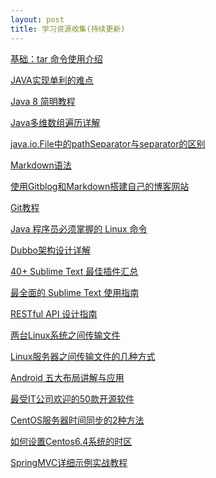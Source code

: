 ```yaml
---
layout: post
title: 学习资源收集(持续更新)
---
```



<!-- [基础：tar 命令使用介绍](http://toutiao.com/i6223900037617811970/?tt_from=mobile_qq&utm_campaign=client_share&app=news_article&utm_source=mobile_qq&iid=3292388694&utm_medium=toutiao_android){:target="_blank"}

[JAVA实现单利的难点](http://www.codeceo.com/article/java-single-problem.html){:target="_blank"}

![java jpg](http://www.habdqn.com/d/file/remenjishu/javajishu/2015-04-07/0d847579ace1cfc62a3af3e0974f982b.jpg) -->


<p><a href="http://toutiao.com/i6223900037617811970/?tt_from=mobile_qq&utm_campaign=client_share&app=news_article&utm_source=mobile_qq&iid=3292388694&utm_medium=toutiao_android" target="_blank">基础：tar 命令使用介绍</a></p>


<p><a href="http://www.codeceo.com/article/java-single-problem.html" target="_blank">JAVA实现单利的难点</a></p>


<p><a href="http://www.codeceo.com/article/java8-simple-guide.html" target="_blank">Java 8 简明教程</a></p>


<p><a href="http://www.codeceo.com/article/java-mult-array.html" target="_blank">Java多维数组遍历详解</a></p>


<p><a href="http://it-like.iteye.com/blog/1491467" target="_blank">java.io.File中的pathSeparator与separator的区别</a></p>


<p><a href="http://www.appinn.com/markdown/" target="_blank">Markdown语法</a></p>


<p><a href="http://www.tuicool.com/articles/NfYRr2N" target="_blank">使用Gitblog和Markdown搭建自己的博客网站</a></p>


<p><a href="http://mp.weixin.qq.com/s?__biz=MzAxODI5ODMwOA==&mid=410169219&idx=1&sn=d437db624c0e980f5bb4ae4546880ba7&scene=2&srcid=1214pGqXY5kXyDqMuQ1dx9um&from=timeline&isappinstalled=0#wechat_redirect" target="_blank">Git教程</a></p>


<p><a href="http://www.codeceo.com/article/java-programmer-linux-command.html" target="_blank">Java 程序员必须掌握的 Linux 命令</a></p>


<p><a href="http://shiyanjun.cn/archives/325.html" target="_blank">Dubbo架构设计详解</a></p>


<p><a href="http://www.codeceo.com/article/best-sublime-text-plugins.html" target="_blank">40+ Sublime Text 最佳插件汇总</a></p>


<p><a href="http://www.codeceo.com/article/sublime-text-guide.html" target="_blank">最全面的 Sublime Text 使用指南</a></p>


<p><a href="http://www.ruanyifeng.com/blog/2014/05/restful_api.html" target="_blank">RESTful API 设计指南</a></p>

<p><a href="http://jingyan.baidu.com/article/7908e85c77055eaf481ad223.html" target="_blank">两台Linux系统之间传输文件</a></p>

<p><a href="http://www.tuicool.com/articles/fy6VJf" target="_blank">Linux服务器之间传输文件的几种方式</a></p>

<p><a href="http://www.codeceo.com/article/android-5-layout-usage.html" target="_blank">Android 五大布局讲解与应用</a></p>

<p><a href="http://www.codeceo.com/article/50-os-software-it-company-like.html" target="_blank">最受IT公司欢迎的50款开源软件</a></p>

<p><a href="http://www.centoscn.com/CentOS/config/2013/1017/1878.html" target="_blank">CentOS服务器时间同步的2种方法</a></p>

<p><a href="http://jingyan.baidu.com/article/636f38bb268a82d6b84610bd.html" target="_blank">如何设置Centos6.4系统的时区</a></p>

<p><a href="http://www.admin10000.com/document/6436.html" target="_blank">SpringMVC详细示例实战教程</a></p>











